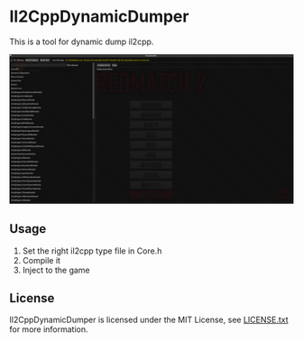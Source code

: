 # Il2CppDynamicDumper

This is a tool for dynamic dump il2cpp.

![](../Pic/pic_1.png)

## Usage

1. Set the right il2cpp type file in Core.h
2. Compile it
3. Inject to the game

## License

Il2CppDynamicDumper is licensed under the MIT License, see [LICENSE.txt](../LICENSE.txt) for more information.